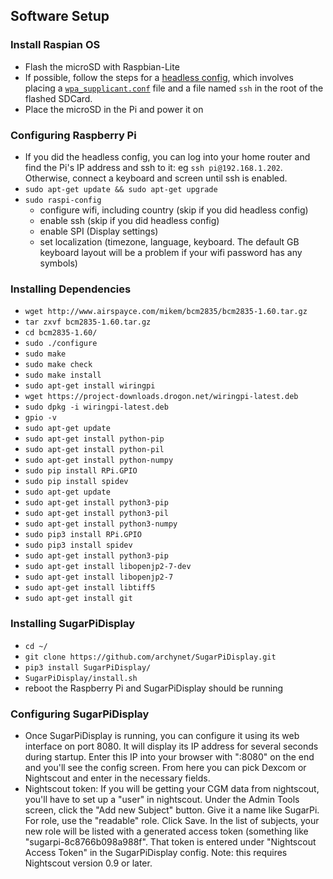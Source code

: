 
## Software Setup

### Install Raspian OS
- Flash the microSD with Raspbian-Lite
- If possible, follow the steps for a [headless config](https://www.raspberrypi.org/documentation/configuration/wireless/headless.md), which involves placing a [``wpa_supplicant.conf``](https://www.raspberrypi.org/documentation/computers/configuration.html#adding-the-network-details-to-your-raspberry-pi) file and a file named ``ssh`` in the root of the flashed SDCard.
- Place the microSD in the Pi and power it on

### Configuring Raspberry Pi
- If you did the headless config, you can log into your home router and find the Pi's IP address and ssh to it: eg ``ssh pi@192.168.1.202``.  Otherwise, connect a keyboard and screen until ssh is enabled.
- ``sudo apt-get update && sudo apt-get upgrade``
- ``sudo raspi-config``
  - configure wifi, including country (skip if you did headless config)
  - enable ssh (skip if you did headless config)
  - enable SPI (Display settings)
  - set localization (timezone, language, keyboard.  The default GB keyboard layout will be a problem if your wifi password has any symbols)

### Installing Dependencies
- ``wget http://www.airspayce.com/mikem/bcm2835/bcm2835-1.60.tar.gz``
- ``tar zxvf bcm2835-1.60.tar.gz ``
- ``cd bcm2835-1.60/``
- ``sudo ./configure``
- ``sudo make``
- ``sudo make check``
- ``sudo make install``
- ``sudo apt-get install wiringpi``
- ``wget https://project-downloads.drogon.net/wiringpi-latest.deb``
- ``sudo dpkg -i wiringpi-latest.deb``
- ``gpio -v``
- ``sudo apt-get update``
- ``sudo apt-get install python-pip``
- ``sudo apt-get install python-pil``
- ``sudo apt-get install python-numpy``
- ``sudo pip install RPi.GPIO``
- ``sudo pip install spidev``
- ``sudo apt-get update``
- ``sudo apt-get install python3-pip``
- ``sudo apt-get install python3-pil``
- ``sudo apt-get install python3-numpy``
- ``sudo pip3 install RPi.GPIO``
- ``sudo pip3 install spidev``
- ``sudo apt-get install python3-pip``
- ``sudo apt-get install libopenjp2-7-dev``
- ``sudo apt-get install libopenjp2-7``
- ``sudo apt-get install libtiff5``
- ``sudo apt-get install git``

### Installing SugarPiDisplay
- ``cd ~/``
- ``git clone https://github.com/archynet/SugarPiDisplay.git``
- ``pip3 install SugarPiDisplay/``
- ``SugarPiDisplay/install.sh``
- reboot the Raspberry Pi and SugarPiDisplay should be running

### Configuring SugarPiDisplay
- Once SugarPiDisplay is running, you can configure it using its web interface on port 8080.  It will display its IP address for several seconds during startup.  Enter this IP into your browser with ":8080" on the end and you'll see the config screen.  From here you can pick Dexcom or Nightscout and enter in the necessary fields.
- Nightscout token: If you will be getting your CGM data from nightscout, you'll have to set up a "user" in nightscout.  Under the Admin Tools screen, click the "Add new Subject" button.  Give it a name like SugarPi.  For role, use the "readable" role.  Click Save.  In the list of subjects, your new role will be listed with a generated access token (something like "sugarpi-8c8766b098a988f".  That token is entered under "Nightscout Access Token" in the SugarPiDisplay config.  Note: this requires Nightscout version 0.9 or later.
